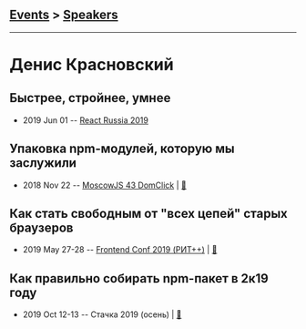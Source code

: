 ## [Events](../README.md) > [Speakers](../speakers.md)
---

# Денис Красновский

## Быстрее, стройнее, умнее
- 2019 Jun 01 -- [React Russia 2019](https://www.youtube.com/watch?v=qiZ93lZ_Zug&list=PLxa0i_ba1uugnX3ZKdzxgtnWdpMuePZh6&index=7&t=0s)    
## Упаковка npm-модулей, которую мы заслужили
- 2018 Nov 22 -- [MoscowJS 43 DomClick](https://youtu.be/vhHrHdtv7Po?t=746)  | [:notebook:](https://cloud.mail.ru/public/8LrE/S8jznv3ZE)  
## Как стать свободным от &quot;всех цепей&quot; старых браузеров
- 2019 May 27-28 -- [Frontend Conf 2019 (РИТ++)](https://www.youtube.com/watch?v=JJV0ZN7hLYA)  | [:notebook:](https://www.dropbox.com/sh/kg71jju3yvj5jqw/AABmir6uRDhERFCqPyo4jsAda/FC.%20%D0%9C%D1%83%D0%BC%D0%B1%D0%B0%D0%B8/27.05/2.%D0%9A%D0%B0%D0%BA%20%D1%81%D1%82%D0%B0%D1%82%D1%8C%20%D1%81%D0%B2%D0%BE%D0%B1%D0%BE%D0%B4%D0%BD%D1%8B%D0%BC%20%D0%BE%D1%82%20%D0%B2%D1%81%D0%B5%D1%85%20%D1%86%D0%B5%D0%BF%D0%B5%D0%B9%20%D1%81%D1%82%D0%B0%D1%80%D1%8B%D1%85%20%D0%B1%D1%80%D0%B0%D1%83%D0%B7%D0%B5%D1%80%D0%BE%D0%B2_%D0%94%D0%B5%D0%BD%D0%B8%D1%81%20%D0%9A%D1%80%D0%B0%D1%81%D0%BD%D0%BE%D0%B2%D1%81%D0%BA%D0%B8%D0%B9_%D0%B2%D0%B5%D1%80.4.pdf?dl=0)  
## Как правильно собирать npm-пакет в 2к19 году
- 2019 Oct 12-13 -- Стачка 2019 (осень)  | [:notebook:](https://nastachku.ru/images/companies/1/archives_presentation/inno_2019/frontend/Krasnovskiy.pdf)  
